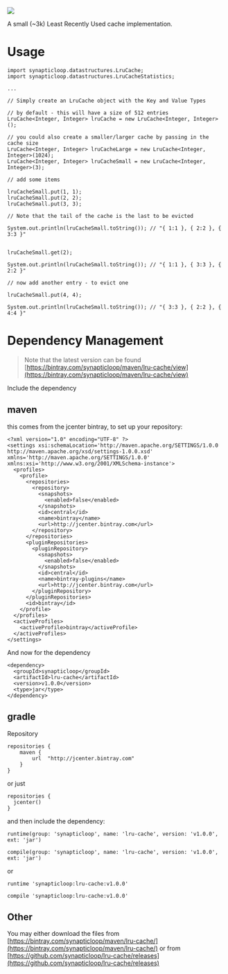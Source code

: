 <img src="https://travis-ci.org/synapticloop/lru-cache.svg?branch=master" />

A small (~3k) Least Recently Used cache implementation.

# Usage


```
import synapticloop.datastructures.LruCache;
import synapticloop.datastructures.LruCacheStatistics;

...

// Simply create an LruCache object with the Key and Value Types

// by default - this will have a size of 512 entries
LruCache<Integer, Integer> lruCache = new LruCache<Integer, Integer>();

// you could also create a smaller/larger cache by passing in the cache size
LruCache<Integer, Integer> lruCacheLarge = new LruCache<Integer, Integer>(1024);
LruCache<Integer, Integer> lruCacheSmall = new LruCache<Integer, Integer>(3);

// add some items

lruCacheSmall.put(1, 1);
lruCacheSmall.put(2, 2);
lruCacheSmall.put(3, 3);

// Note that the tail of the cache is the last to be evicted

System.out.println(lruCacheSmall.toString()); // "{ 1:1 }, { 2:2 }, { 3:3 }"


lruCacheSmall.get(2);

System.out.println(lruCacheSmall.toString()); // "{ 1:1 }, { 3:3 }, { 2:2 }"

// now add another entry - to evict one

lruCacheSmall.put(4, 4);

System.out.println(lruCacheSmall.toString()); // "{ 3:3 }, { 2:2 }, { 4:4 }"

```

# Dependency Management

> Note that the latest version can be found [https://bintray.com/synapticloop/maven/lru-cache/view](https://bintray.com/synapticloop/maven/lru-cache/view)

Include the dependency

## maven

this comes from the jcenter bintray, to set up your repository:

    <?xml version="1.0" encoding="UTF-8" ?>
    <settings xsi:schemaLocation='http://maven.apache.org/SETTINGS/1.0.0 http://maven.apache.org/xsd/settings-1.0.0.xsd' xmlns='http://maven.apache.org/SETTINGS/1.0.0' xmlns:xsi='http://www.w3.org/2001/XMLSchema-instance'>
      <profiles>
        <profile>
          <repositories>
            <repository>
              <snapshots>
                <enabled>false</enabled>
              </snapshots>
              <id>central</id>
              <name>bintray</name>
              <url>http://jcenter.bintray.com</url>
            </repository>
          </repositories>
          <pluginRepositories>
            <pluginRepository>
              <snapshots>
                <enabled>false</enabled>
              </snapshots>
              <id>central</id>
              <name>bintray-plugins</name>
              <url>http://jcenter.bintray.com</url>
            </pluginRepository>
          </pluginRepositories>
          <id>bintray</id>
        </profile>
      </profiles>
      <activeProfiles>
        <activeProfile>bintray</activeProfile>
      </activeProfiles>
    </settings>

And now for the dependency

    <dependency>
      <groupId>synapticloop</groupId>
      <artifactId>lru-cache</artifactId>
      <version>v1.0.0</version>
      <type>jar</type>
    </dependency>
 
 
## gradle

Repository

    repositories {
        maven {
            url  "http://jcenter.bintray.com" 
        }
    }
 
 or just
 
    repositories {
      jcenter()
    }

and then include the dependency:

    runtime(group: 'synapticloop', name: 'lru-cache', version: 'v1.0.0', ext: 'jar')

    compile(group: 'synapticloop', name: 'lru-cache', version: 'v1.0.0', ext: 'jar')
 
or 

    runtime 'synapticloop:lru-cache:v1.0.0'

    compile 'synapticloop:lru-cache:v1.0.0'
    
## Other

You may either download the files from [https://bintray.com/synapticloop/maven/lru-cache/](https://bintray.com/synapticloop/maven/lru-cache/) or from [https://github.com/synapticloop/lru-cache/releases](https://github.com/synapticloop/lru-cache/releases)
